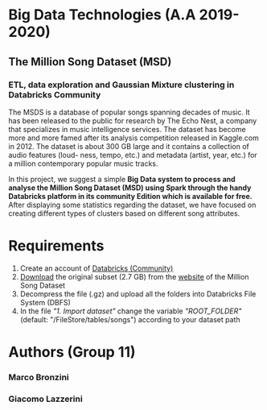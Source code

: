 # Big Data Technologies (A.A 2019-2020)
## The Million Song Dataset (MSD)
### ETL, data exploration and Gaussian Mixture clustering in Databricks Community
The MSDS is a database of popular songs spanning decades of music. It has been released to the public for research by The Echo Nest, a company that specializes in music intelligence services. The dataset has become more and more famed after its analysis competition released in Kaggle.com in 2012. 
The dataset is about 300 GB large and it contains a collection of audio features (loud- ness, tempo, etc.) and metadata (artist, year, etc.) for a million contemporary popular music tracks.

In this project, we suggest a simple **Big Data system to process and analyse the Million Song Dataset (MSD) using Spark through the handy Databricks platform in its community Edition which is available for free.** After displaying some statistics regarding the dataset, we have focused on creating different types of clusters based on different song attributes.

# Requirements
1. Create an account of [Databricks (Community)](https://community.cloud.databricks.com/)
2. [Download](http://static.echonest.com/millionsongsubset_full.tar.gz) the original subset (2.7 GB) from the [website](http://millionsongdataset.com/) of the Million Song Dataset 
3. Decompress the file (.gz) and upload all the folders into Databricks File System (DBFS)
4. In the file *"1. Import dataset"* change the variable *"ROOT_FOLDER"* (default: "/FileStore/tables/songs") according to your dataset path

# Authors (Group 11)
### Marco Bronzini
### Giacomo Lazzerini 

